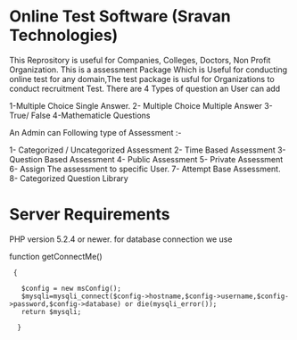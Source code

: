 Online Test Software (Sravan Technologies)
==================
This Reprository is useful for Companies, Colleges, Doctors, Non Profit Organization.
This is a  assessment Package Which is Useful for conducting online test for any domain,The test package is usful for Organizations to conduct recruitment Test. There are 4 Types of question an User can add 

1-Multiple Choice Single Answer.
2- Multiple Choice Multiple Answer
3-True/ False
4-Mathematicle Questions

An Admin can Following type of Assessment :-

1- Categorized / Uncategorized Assessment
2- Time Based Assessment 
3- Question Based Assessment
4- Public Assessment
5- Private Assessment 
6- Assign The assessment to specific User.
7- Attempt Base Assessment.
8- Categorized Question Library



Server Requirements
==================
PHP version 5.2.4 or newer.
for database connection we use 

function getConnectMe()

	 { 
	 
	   $config = new msConfig();
	   $mysqli=mysqli_connect($config->hostname,$config->username,$config->password,$config->database) or die(mysqli_error());
	   return $mysqli;		    
	 
	  }
	  
 
	 

